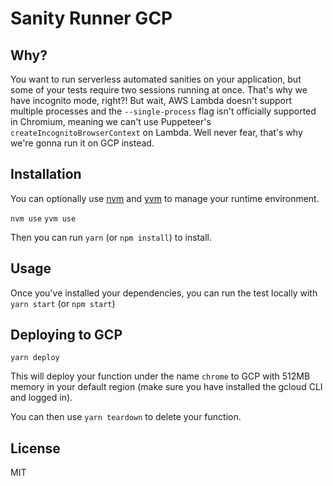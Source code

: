 # Sanity Runner GCP

## Why?

You want to run serverless automated sanities on your application, but some of your tests require two sessions running at once. That's why we have incognito mode, right?! But wait, AWS Lambda doesn't support multiple processes and the `--single-process` flag isn't officially supported in Chromium, meaning we can't use Puppeteer's `createIncognitoBrowserContext` on Lambda. Well never fear, that's why we're gonna run it on GCP instead.

## Installation

You can optionally use [nvm](https://github.com/nvm-sh/nvm) and [yvm](https://github.com/tophat/yvm) to manage your runtime environment.

`nvm use`
`yvm use`

Then you can run `yarn` (or `npm install`) to install.

## Usage

Once you've installed your dependencies, you can run the test locally with `yarn start` (or `npm start`)

## Deploying to GCP

`yarn deploy`

This will deploy your function under the name `chrome` to GCP with 512MB memory in your default region (make sure you have installed the gcloud CLI and logged in).

You can then use `yarn teardown` to delete your function.

## License

MIT
